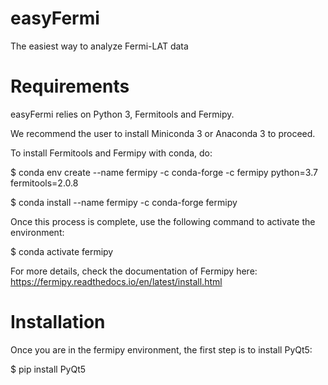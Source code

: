 # easyFermi
The easiest way to analyze Fermi-LAT data

# Requirements
easyFermi relies on Python 3, Fermitools and Fermipy. 

We recommend the user to install Miniconda 3 or Anaconda 3 to proceed.

To install Fermitools and Fermipy with conda, do:

$ conda env create --name fermipy -c conda-forge -c fermipy python=3.7 fermitools=2.0.8

$ conda install --name fermipy -c conda-forge fermipy

Once this process is complete, use the following command to activate the environment:

$ conda activate fermipy

For more details, check the documentation of Fermipy here: https://fermipy.readthedocs.io/en/latest/install.html


# Installation 

Once you are in the fermipy environment, the first step is to install PyQt5:

$ pip install PyQt5

